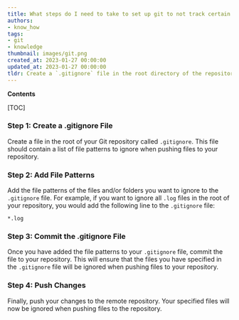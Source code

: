 ```yaml
---
title: What steps do I need to take to set up git to not track certain files on my computer?
authors:
- know_how
tags:
- git
- knowledge
thumbnail: images/git.png
created_at: 2023-01-27 00:00:00
updated_at: 2023-01-27 00:00:00
tldr: Create a `.gitignore` file in the root directory of the repository and list the files/directories that should be ignored.
---
```


**Contents**

[TOC]

### Step 1: Create a .gitignore File

Create a file in the root of your Git repository called `.gitignore`. This file should contain a list of file patterns to ignore when pushing files to your repository.

### Step 2: Add File Patterns

Add the file patterns of the files and/or folders you want to ignore to the `.gitignore` file. For example, if you want to ignore all `.log` files in the root of your repository, you would add the following line to the `.gitignore` file:

```git
*.log
```

### Step 3: Commit the .gitignore File

Once you have added the file patterns to your `.gitignore` file, commit the file to your repository. This will ensure that the files you have specified in the `.gitignore` file will be ignored when pushing files to your repository.

### Step 4: Push Changes

Finally, push your changes to the remote repository. Your specified files will now be ignored when pushing files to the repository.
